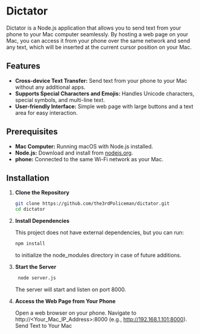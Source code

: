 # Dictator

Dictator is a Node.js application that allows you to send text from your phone to your Mac computer seamlessly. By hosting a web page on your Mac, you can access it from your phone over the same network and send any text, which will be inserted at the current cursor position on your Mac.

## Features

- **Cross-device Text Transfer:** Send text from your phone to your Mac without any additional apps.
- **Supports Special Characters and Emojis:** Handles Unicode characters, special symbols, and multi-line text.
- **User-friendly Interface:** Simple web page with large buttons and a text area for easy interaction.

## Prerequisites

- **Mac Computer:** Running macOS with Node.js installed.
- **Node.js:** Download and install from [nodejs.org](https://nodejs.org/).
- **phone:** Connected to the same Wi-Fi network as your Mac.

## Installation

1. **Clone the Repository**

   ```bash
   git clone https://github.com/the3rdPoliceman/dictator.git
   cd dictator
   ```

2. **Install Dependencies**

	This project does not have external dependencies, but you can run:

    ```bash
    npm install
    ```

	to initialize the node_modules directory in case of future additions.

3. **Start the Server** 

   ```bash
	node server.js
	```

	The server will start and listen on port 8000.

4.  **Access the Web Page from Your Phone**

	Open a web browser on your phone.
	Navigate to http://<Your_Mac_IP_Address>:8000 (e.g., http://192.168.1.101:8000).
	Send Text to Your Mac


